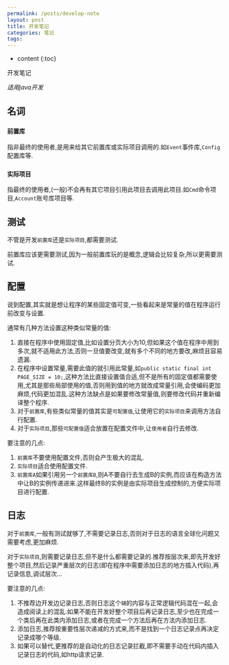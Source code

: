 ```yaml
---
permalink: /posts/develop-note
layout: post
title: 开发笔记
categories: 笔记
tags:
---
```


* content
{:toc}

开发笔记




*适用java开发*

## 名词
### `前置库`
指非最终的使用者,是用来给其它前置库或实际项目调用的.如`Event`事件库,`Config`配置库等.

### `实际项目`
指最终的使用者,(一般)不会再有其它项目引用此项目去调用此项目.如`Cmd`命令项目,`Account`账号库项目等.

## 测试
不管是开发`前置库`还是`实际项目`,都需要测试.

前置库应该更需要测试,因为一般前置库玩的是概念,逻辑会比较复杂,所以更需要测试.

## 配置
说到配置,其实就是想让程序的某些固定值可变,一些看起来是常量的值在程序运行前改变与设置.

通常有几种方法设置这种类似常量的值:

1. 直接在程序中使用固定值,比如设置分页大小为10,但如果这个值在程序中用到多次,就不适用此方法,否则一旦值要改变,就有多个不同的地方要改,麻烦且容易遗漏.
2. 在程序中设置常量,需要此值的就引用此常量,如`public static final int PAGE_SIZE = 10;`,这种方法比直接设置值合适,但不是所有的固定值都需要使用,尤其是那些局部使用的值,否则用到值的地方就改成常量引用,会使编码更加麻烦,代码更加混乱.这种方法缺点是如果要修改常量值,则要修改代码并重新编译整个程序.
3. 对于`前置库`,有些类似常量的值其实是`可配置值`,让使用它的`实际项目`来调用方法自行配置.
4. 对于`实际项目`,那些`可配置值`适合放置在配置文件中,让`使用者`自行去修改.

要注意的几点:

1. `前置库`不要使用配置文件,否则会产生极大的混乱.
2. `实际项目`适合使用配置文件.
3. `前置库A`如果引用另一个`前置库B`,则A不要自行去生成B的实例,而应该在构造方法中让B的实例传递进来.这样最终B的实例是由实际项目生成控制的,方便实际项目进行配置.

## 日志
对于`前置库`,一般有测试就够了,不需要记录日志,否则对于日志的语言全球化问题又需要考虑,更加麻烦.

对于`实际项目`,则需要记录日志,但不是什么都需要记录的.推荐按层次来,即先开发好整个项目,然后记录严重层次的日志(即在程序中需要添加日志的地方插入代码),再记录信息,调试层次...

要注意的几点:

1. 不推荐边开发边记录日志,否则日志这个`辅`的内容与正常逻辑代码混在一起,会造成阅读上的混乱.如果不能在开发好整个项目后再记录日志,至少也在完成一个类后再在此类内添加日志,或者在完成一个方法后再在方法内添加日志.
2. 添加日志,推荐按重要性层次递减的方式来,而不是找到一个日志记录点再决定记录成哪个等级.
3. 如果可以替代,更推荐的是自动化的日志记录拦截,即不需要手动在代码内插入记录日志的代码,如http请求记录.
